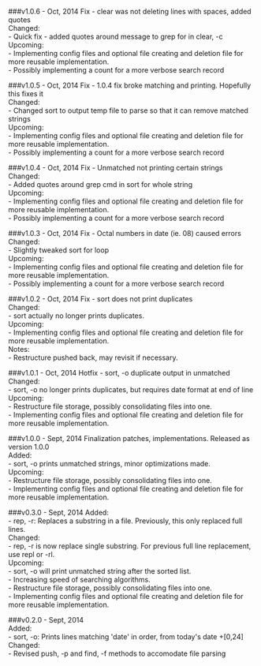 ###v1.0.6 - Oct, 2014
Fix - clear was not deleting lines with spaces, added quotes  
Changed:  
  \- Quick fix - added quotes around message to grep for in clear, -c  
Upcoming:  
  \- Implementing config files and optional file creating and deletion file for more reusable implementation.  
  \- Possibly implementing a count for a more verbose search record  

###v1.0.5 - Oct, 2014
Fix - 1.0.4 fix broke matching and printing. Hopefully this fixes it  
Changed:  
  \- Changed sort to output temp file to parse so that it can remove matched strings  
Upcoming:  
  \- Implementing config files and optional file creating and deletion file for more reusable implementation.  
  \- Possibly implementing a count for a more verbose search record  

###v1.0.4 - Oct, 2014
Fix - Unmatched not printing certain strings  
Changed:  
  \- Added quotes around grep cmd in sort for whole string  
Upcoming:  
  \- Implementing config files and optional file creating and deletion file for more reusable implementation.  
  \- Possibly implementing a count for a more verbose search record  

###v1.0.3 - Oct, 2014
Fix - Octal numbers in date (ie. 08) caused errors  
Changed:  
  \- Slightly tweaked sort for loop  
Upcoming:  
  \- Implementing config files and optional file creating and deletion file for more reusable implementation.  
  \- Possibly implementing a count for a more verbose search record  

###v1.0.2 - Oct, 2014
Fix - sort does not print duplicates  
Changed:  
  \- sort actually no longer prints duplicates.  
Upcoming:  
  \- Implementing config files and optional file creating and deletion file for more reusable implementation.  
Notes:  
  \- Restructure pushed back, may revisit if necessary.  

###v1.0.1 - Oct, 2014
Hotfix - sort, -o duplicate output in unmatched  
Changed:  
  \- sort, -o no longer prints duplicates, but requires date format at end of line  
Upcoming:  
  \- Restructure file storage, possibly consolidating files into one.  
  \- Implementing config files and optional file creating and deletion file for more reusable implementation.  

###v1.0.0 - Sept, 2014
Finalization patches, implementations. Released as version 1.0.0  
Added:  
  \- sort, -o prints unmatched strings, minor optimizations made.  
Upcoming:  
  \- Restructure file storage, possibly consolidating files into one.  
  \- Implementing config files and optional file creating and deletion file for more reusable implementation.  

###v0.3.0 - Sept, 2014
Added:  
  \- rep, -r: Replaces a substring in a file. Previously, this only replaced full lines.  
Changed:  
  \- rep, -r is now replace single substring. For previous full line replacement, use repl or -rl.  
Upcoming:  
  \- sort, -o will print unmatched string after the sorted list.  
  \- Increasing speed of searching algorithms.  
  \- Restructure file storage, possibly consolidating files into one.  
  \- Implementing config files and optional file creating and deletion file for more reusable implementation.  

###v0.2.0 - Sept, 2014  
Added:  
  \- sort, -o: Prints lines matching 'date' in order, from today's date +[0,24]  
Changed:  
  \- Revised push, -p and find, -f methods to accomodate file parsing  
